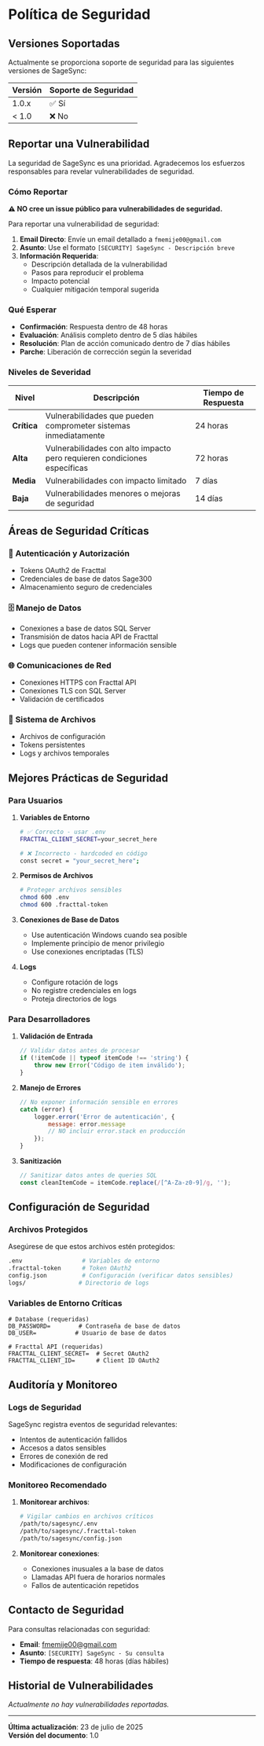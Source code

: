 # Política de Seguridad

## Versiones Soportadas

Actualmente se proporciona soporte de seguridad para las siguientes versiones de SageSync:

| Versión | Soporte de Seguridad |
| ------- | ------------------- |
| 1.0.x   | ✅ Sí |
| < 1.0   | ❌ No |

## Reportar una Vulnerabilidad

La seguridad de SageSync es una prioridad. Agradecemos los esfuerzos responsables para revelar vulnerabilidades de seguridad.

### Cómo Reportar

**⚠️ NO cree un issue público para vulnerabilidades de seguridad.**

Para reportar una vulnerabilidad de seguridad:

1. **Email Directo**: Envíe un email detallado a `fmemije00@gmail.com`
2. **Asunto**: Use el formato `[SECURITY] SageSync - Descripción breve`
3. **Información Requerida**:
   - Descripción detallada de la vulnerabilidad
   - Pasos para reproducir el problema
   - Impacto potencial
   - Cualquier mitigación temporal sugerida

### Qué Esperar

- **Confirmación**: Respuesta dentro de 48 horas
- **Evaluación**: Análisis completo dentro de 5 días hábiles
- **Resolución**: Plan de acción comunicado dentro de 7 días hábiles
- **Parche**: Liberación de corrección según la severidad

### Niveles de Severidad

| Nivel | Descripción | Tiempo de Respuesta |
|-------|-------------|-------------------|
| **Crítica** | Vulnerabilidades que pueden comprometer sistemas inmediatamente | 24 horas |
| **Alta** | Vulnerabilidades con alto impacto pero requieren condiciones específicas | 72 horas |
| **Media** | Vulnerabilidades con impacto limitado | 7 días |
| **Baja** | Vulnerabilidades menores o mejoras de seguridad | 14 días |

## Áreas de Seguridad Críticas

### 🔐 Autenticación y Autorización

- Tokens OAuth2 de Fracttal
- Credenciales de base de datos Sage300
- Almacenamiento seguro de credenciales

### 🗄️ Manejo de Datos

- Conexiones a base de datos SQL Server
- Transmisión de datos hacia API de Fracttal
- Logs que pueden contener información sensible

### 🌐 Comunicaciones de Red

- Conexiones HTTPS con Fracttal API
- Conexiones TLS con SQL Server
- Validación de certificados

### 📁 Sistema de Archivos

- Archivos de configuración
- Tokens persistentes
- Logs y archivos temporales

## Mejores Prácticas de Seguridad

### Para Usuarios

1. **Variables de Entorno**

   ```bash
   # ✅ Correcto - usar .env
   FRACTTAL_CLIENT_SECRET=your_secret_here
   
   # ❌ Incorrecto - hardcoded en código
   const secret = "your_secret_here";
   ```

2. **Permisos de Archivos**

   ```bash
   # Proteger archivos sensibles
   chmod 600 .env
   chmod 600 .fracttal-token
   ```

3. **Conexiones de Base de Datos**
   - Use autenticación Windows cuando sea posible
   - Implemente principio de menor privilegio
   - Use conexiones encriptadas (TLS)

4. **Logs**
   - Configure rotación de logs
   - No registre credenciales en logs
   - Proteja directorios de logs

### Para Desarrolladores

1. **Validación de Entrada**

   ```javascript
   // Validar datos antes de procesar
   if (!itemCode || typeof itemCode !== 'string') {
       throw new Error('Código de item inválido');
   }
   ```

2. **Manejo de Errores**

   ```javascript
   // No exponer información sensible en errores
   catch (error) {
       logger.error('Error de autenticación', { 
           message: error.message 
           // NO incluir error.stack en producción
       });
   }
   ```

3. **Sanitización**

   ```javascript
   // Sanitizar datos antes de queries SQL
   const cleanItemCode = itemCode.replace(/[^A-Za-z0-9]/g, '');
   ```

## Configuración de Seguridad

### Archivos Protegidos

Asegúrese de que estos archivos estén protegidos:

```bash
.env                 # Variables de entorno
.fracttal-token      # Token OAuth2
config.json          # Configuración (verificar datos sensibles)
logs/               # Directorio de logs
```

### Variables de Entorno Críticas

```env
# Database (requeridas)
DB_PASSWORD=        # Contraseña de base de datos
DB_USER=           # Usuario de base de datos

# Fracttal API (requeridas)
FRACTTAL_CLIENT_SECRET=  # Secret OAuth2
FRACTTAL_CLIENT_ID=      # Client ID OAuth2
```

## Auditoría y Monitoreo

### Logs de Seguridad

SageSync registra eventos de seguridad relevantes:

- Intentos de autenticación fallidos
- Accesos a datos sensibles
- Errores de conexión de red
- Modificaciones de configuración

### Monitoreo Recomendado

1. **Monitorear archivos**:

   ```bash
   # Vigilar cambios en archivos críticos
   /path/to/sagesync/.env
   /path/to/sagesync/.fracttal-token
   /path/to/sagesync/config.json
   ```

2. **Monitorear conexiones**:
   - Conexiones inusuales a la base de datos
   - Llamadas API fuera de horarios normales
   - Fallos de autenticación repetidos

## Contacto de Seguridad

Para consultas relacionadas con seguridad:

- **Email**: <fmemije00@gmail.com>
- **Asunto**: `[SECURITY] SageSync - Su consulta`
- **Tiempo de respuesta**: 48 horas (días hábiles)

## Historial de Vulnerabilidades

*Actualmente no hay vulnerabilidades reportadas.*

---

**Última actualización**: 23 de julio de 2025  
**Versión del documento**: 1.0
